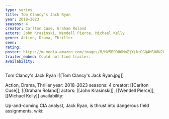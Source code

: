 ```yaml
---
type: series
title: Tom Clancy's Jack Ryan
year: 2018–2023
seasons: 4
creator: Carlton Cuse, Graham Roland
actors: John Krasinski, Wendell Pierce, Michael Kelly
genre: Action, Drama, Thriller
seen:
rating: 
poster: https://m.media-amazon.com/images/M/MV5BODU0MmZjYjktOGQ4MS00N2QwLTk5MzQtYTRkMGRiM2Q4ZjViXkEyXkFqcGdeQXVyMjkwOTAyMDU@._V1_SX300.jpg
trailer_embed: Could not find trailer.
availability:
---
```

Tom Clancy's Jack Ryan
![[Tom Clancy's Jack Ryan.jpg]]

Action, Drama, Thriller
year: 2018–2023
seasons: 4
creator: [[Carlton Cuse]], [[Graham Roland]]
actors: [[John Krasinski]], [[Wendell Pierce]], [[Michael Kelly]]
availability:

Up-and-coming CIA analyst, Jack Ryan, is thrust into dangerous field assignments.
wiki: 


